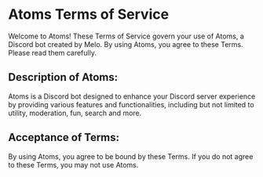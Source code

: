 # Atoms Terms of Service

Welcome to Atoms! These Terms of Service govern your use of Atoms, a Discord bot created by Melo. By using Atoms, you agree to these Terms. Please read them carefully.

## Description of Atoms:
Atoms is a Discord bot designed to enhance your Discord server experience by providing various features and functionalities, including but not limited to utility, moderation, fun, search and more.

## Acceptance of Terms:
By using Atoms, you agree to be bound by these Terms. If you do not agree to these Terms, you may not use Atoms.
